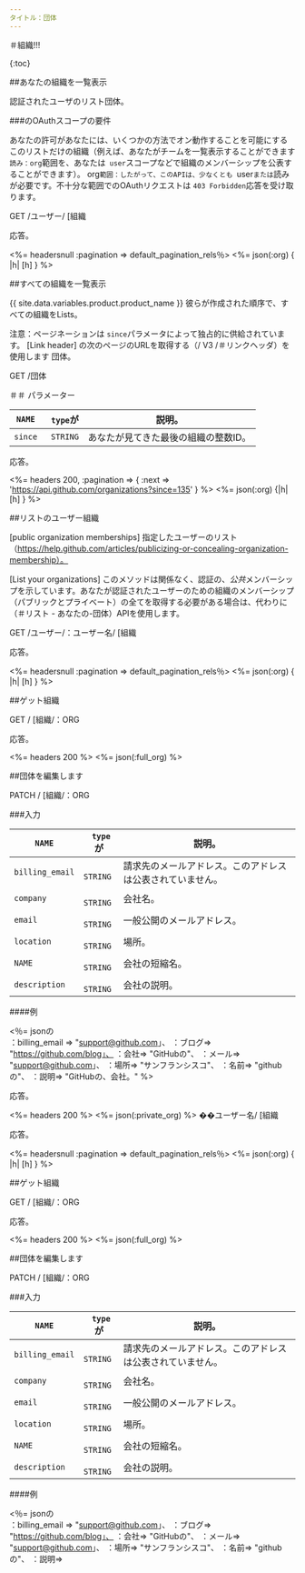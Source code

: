 ```yaml
---
タイトル：団体
---
```


＃組織!!!

{:toc}

##あなたの組織を一覧表示

認証されたユーザのリスト団体。

###のOAuthスコープの要件

あなたの許可があなたには、いくつかの方法でオン動作することを可能にするこのリストだけの組織（例えば、あなたがチームを一覧表示することができます `読み：org`範囲を、あなたは` user`スコープなどで組織のメンバーシップを公表することができます）。 org`範囲：したがって、このAPIは、少なくとも `user`または`読みが必要です。不十分な範囲でのOAuthリクエストは `403 Forbidden`応答を受け取ります。

GET /ユーザー/ [組織

応答。

<%= headersnull :pagination => default_pagination_rels％>
<%= json(:org) { |h| [h] } %>

##すべての組織を一覧表示

{{ site.data.variables.product.product_name }} 彼らが作成された順序で、すべての組織をLists。

注意：ページネーションは `since`パラメータによって独占的に供給されています。
[Link header] の次のページのURLを取得する（/ V3 /＃リンクヘッダ）を使用します
団体。

GET /団体

＃＃ パラメーター

`NAME` |` type`が|説明。
-----|------|--------------
`since` |` STRING` |あなたが見てきた最後の組織の整数ID。

応答。

<%= headers 200, :pagination => { :next => 'https://api.github.com/organizations?since=135' } %>
<%= json(:org) {|h| [h] } %>

##リストのユーザー組織

[public organization memberships] 指定したユーザーのリスト（https://help.github.com/articles/publicizing-or-concealing-organization-membership）。

[List your organizations] このメソッドは関係なく、認証の、*公共*メンバーシップを示しています。あなたが認証されたユーザーのための組織のメンバーシップ（パブリックとプライベート）の全てを取得する必要がある場合は、代わりに（＃リスト - あなたの-団体）APIを使用します。

GET /ユーザー/：ユーザー名/ [組織

応答。

<%= headersnull :pagination => default_pagination_rels％>
<%= json(:org) { |h| [h] } %>

##ゲット組織

GET / [組織/：ORG

応答。

<%= headers 200 %>
<%= json(:full_org) %>

##団体を編集します

PATCH / [組織/：ORG

###入力

`NAME` |` type`が|説明。
-----|------|--------------
`billing_email` |` STRING` |請求先のメールアドレス。このアドレスは公表されていません。
`company` |` STRING` |会社名。
`email` |` STRING` |一般公開のメールアドレス。
`location` |` STRING` |場所。
`NAME` |` STRING` |会社の短縮名。
`description` |` STRING` |会社の説明。

####例

<％= jsonの\
：billing_email => "support@github.com」、
：ブログ=> "https://github.com/blog」、
：会社=> "GitHubの"、
：メール=> "support@github.com」、
：場所=> "サンフランシスコ"、
：名前=> "githubの"、
：説明=> "GitHubの、会社。"
%>

応答。

<%= headers 200 %>
<%= json(:private_org) %>
��ユーザー名/ [組織

応答。

<%= headersnull :pagination => default_pagination_rels％>
<%= json(:org) { |h| [h] } %>

##ゲット組織

GET / [組織/：ORG

応答。

<%= headers 200 %>
<%= json(:full_org) %>

##団体を編集します

PATCH / [組織/：ORG

###入力

`NAME` |` type`が|説明。
-----|------|--------------
`billing_email` |` STRING` |請求先のメールアドレス。このアドレスは公表されていません。
`company` |` STRING` |会社名。
`email` |` STRING` |一般公開のメールアドレス。
`location` |` STRING` |場所。
`NAME` |` STRING` |会社の短縮名。
`description` |` STRING` |会社の説明。

####例

<％= jsonの\
：billing_email => "support@github.com」、
：ブログ=> "https://github.com/blog」、
：会社=> "GitHubの"、
：メール=> "support@github.com」、
：場所=> "サンフランシスコ"、
：名前=> "githubの"、
：説明=>